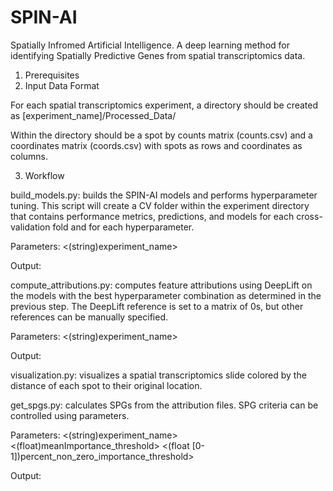 # SPIN-AI
Spatially Infromed Artificial Intelligence. A deep learning method for identifying Spatially Predictive Genes from spatial transcriptomics data.

1. Prerequisites
2. Input Data Format

For each spatial transcriptomics experiment, a directory should be created as [experiment_name]/Processed_Data/

Within the directory should be a spot by counts matrix (counts.csv) and a coordinates matrix (coords.csv) with spots as rows and coordinates as columns.

3. Workflow

build_models.py: builds the SPIN-AI models and performs hyperparameter tuning. This script will create a CV folder within the experiment directory that contains performance metrics, predictions, and models for each cross-validation fold and for each hyperparameter.

Parameters: <(string)experiment_name>

Output:

compute_attributions.py: computes feature attributions using DeepLift on the models with the best hyperparameter combination as determined in the previous step. The DeepLift reference is set to a matrix of 0s, but other references can be manually specified.

Parameters: <(string)experiment_name>

Output:

visualization.py: visualizes a spatial transcriptomics slide colored by the distance of each spot to their original location.

get_spgs.py: calculates SPGs from the attribution files. SPG criteria can be controlled using parameters.

Parameters: <(string)experiment_name>  <(float)meanImportance_threshold> <(float [0-1])percent_non_zero_importance_threshold>

Output:
